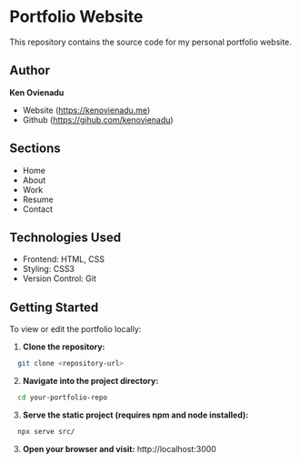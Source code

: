 # Portfolio Website

This repository contains the source code for my personal portfolio website.

## Author
**Ken Ovienadu** 
- Website (https://kenovienadu.me)
- Github (https://gihub.com/kenovienadu)

## Sections

- Home
- About
- Work
- Resume
- Contact

## Technologies Used

- Frontend: HTML, CSS
- Styling: CSS3
- Version Control: Git

## Getting Started

To view or edit the portfolio locally:

1. **Clone the repository:**
```bash
  git clone <repository-url>
```

2. **Navigate into the project directory:**
```bash
  cd your-portfolio-repo
```

3. **Serve the static project (requires npm and node installed):**
```bash
  npx serve src/
```

3. **Open your browser and visit:**
http://localhost:3000